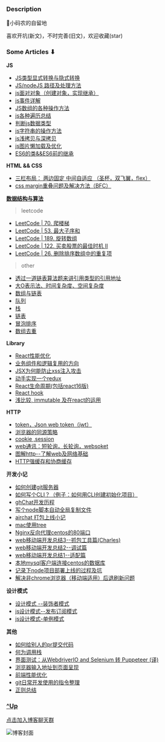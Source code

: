 
### Description

🏡小码农的自留地

喜欢开坑(新文)，不时完善(旧文)，欢迎收藏(star)

 
###  Some Articles ⬇︎

<b>JS</b>

- [JS类型显式转换与隐式转换](https://github.com/aermin/blog/issues/73)
- [JS/nodeJS 路径及处理方法](https://github.com/aermin/blog/issues/74)
- [js面对对象（创建对象，实现继承）](https://github.com/aermin/blog/issues/31)
- [js事件详解](https://github.com/aermin/blog/issues/30)
- [JS数组的各种操作方法](https://github.com/aermin/blog/issues/14)
- [js各种遍历总结](https://github.com/aermin/blog/issues/13)
- [判断js数据类型 ](https://github.com/aermin/blog/issues/25)
- [js字符串的操作方法](https://github.com/aermin/blog/issues/12)
- [js浅拷贝与深拷贝](https://github.com/aermin/blog/issues/18)
- [js图片懒加载及优化](https://github.com/aermin/blog/issues/4)
- [ES6的类&&ES6前的继承](https://github.com/aermin/blog/issues/46)

<b>HTML && CSS</b>

- [三栏布局： 两边固定 中间自适应 （圣杯，双飞翼，flex）](https://github.com/aermin/blog/issues/29)
- [css margin重叠问题及解决方法（BFC） ](https://github.com/aermin/blog/issues/40)

<b>[数据结构与算法](https://github.com/aermin/blog/issues?q=is%3Aissue+is%3Aopen+label%3A%E6%95%B0%E6%8D%AE%E7%BB%93%E6%9E%84%E4%B8%8E%E7%AE%97%E6%B3%95)</b>

> leetcode

- [LeetCode | 70. 爬楼梯](https://github.com/aermin/blog/issues/86)
- [LeetCode | 53. 最大子序和](https://github.com/aermin/blog/issues/85)
- [LeetCode | 189. 旋转数组](https://github.com/aermin/blog/issues/83)
- [LeetCode | 122. 买卖股票的最佳时机 II](https://github.com/aermin/blog/issues/82)
- [LeetCode | 26. 删除排序数组中的重复项](https://github.com/aermin/blog/issues/81)

> other

- [透过一道链表算法题来讲引用类型的引用地址](https://github.com/aermin/blog/issues/76)
- [大O表示法、时间复杂度、空间复杂度](https://github.com/aermin/blog/issues/77)
- [数组与链表](https://github.com/aermin/blog/issues/71)
- [队列](https://github.com/aermin/blog/issues/16)
- [栈](https://github.com/aermin/blog/issues/15)
- [链表](https://github.com/aermin/blog/issues/36)
- [冒泡排序](https://github.com/aermin/blog/issues/20)
- [数组去重](https://github.com/aermin/blog/issues/19)

<b>Library</b>

- [React性能优化](https://github.com/aermin/blog/issues/84)
- [业务组件和逻辑复用的方向](https://github.com/aermin/blog/issues/80)
- [JSX为何能防止xss注入攻击](https://github.com/aermin/blog/issues/75)
- [动手实现一个redux](https://github.com/aermin/blog/issues/48)
- [React生命周期(包括react16版) ](https://github.com/aermin/blog/issues/55)
- [React hook](https://github.com/aermin/blog/issues/67)
- [浅比较, immutable 及在react的运用](https://github.com/aermin/blog/issues/66)

<b>HTTP</b>

- [token，Json web token（jwt）](https://github.com/aermin/blog/issues/24)
- [浏览器的同源策略](https://github.com/aermin/blog/issues/78)
- [cookie ,session ](https://github.com/aermin/blog/issues/23)
- [web通讯：短轮询，长轮询，websoket](https://github.com/aermin/blog/issues/33)
- [图解http--了解web及网络基础](https://github.com/aermin/blog/issues/17)
- [HTTP强缓存和协商缓存](https://github.com/aermin/blog/issues/32)

<b>开发小记</b>
- [如何创建git服务器](https://github.com/aermin/blog/issues/70)
- [如何写个CLI？（例子：如何用CLI创建初始化项目）](https://github.com/aermin/blog/issues/65) 
- [ghChat开发历程 ](https://github.com/aermin/blog/issues/60)
- [写个node脚本自动全局复制文件](https://github.com/aermin/blog/issues/57)
- [airchat 打包上线小记 ](https://github.com/aermin/blog/issues/28)
- [mac使用tree](https://github.com/aermin/blog/issues/21)
- [Nginx反向代理centos的80端口](https://github.com/aermin/blog/issues/11)
- [web移动端开发总结3--抓包工具篇(Charles)](https://github.com/aermin/blog/issues/10)
- [web移动端开发总结2--调试篇](https://github.com/aermin/blog/issues/9)
- [web移动端开发总结1--适配篇](https://github.com/aermin/blog/issues/8)
- [本地mysql客户端连接centos的数据库](https://github.com/aermin/blog/issues/7)
- [记录下node项目部署上线的过程及坑](https://github.com/aermin/blog/issues/6)
- [解决非chrome浏览器（移动端适用）后退刷新问题](https://github.com/aermin/blog/issues/2)

<b>设计模式</b>

- [设计模式 --装饰者模式](https://github.com/aermin/blog/issues/68)
- [js设计模式--发布订阅模式](https://github.com/aermin/blog/issues/34)
- [js设计模式-单例模式](https://github.com/aermin/blog/issues/26)

<b>其他</b>

- [如何给别人的pr提交代码](https://github.com/aermin/blog/issues/79)
- [何为调用栈](https://github.com/aermin/blog/issues/69)
- [界面测试：从WebdriverIO and Selenium 转 Puppeteer (译)](https://github.com/aermin/blog/issues/49)
- [浏览器输入地址到页面呈现](https://github.com/aermin/blog/issues/37)
- [前端性能优化](https://github.com/aermin/blog/issues/38)
- [git日常开发使用的指令整理](https://github.com/aermin/blog/issues/47)
- [正则总结](https://github.com/aermin/blog/issues/35) 

### [^Up](#description)

[点击加入博客聊天群](https://im.aermin.top/group_chat/9edc2450-60e7-11e9-a4ec-a5a0c435a9d7)

![博客封面](https://github.com/aermin/blog/blob/master/image/23211103_1373530984051.jpg?raw=true)


